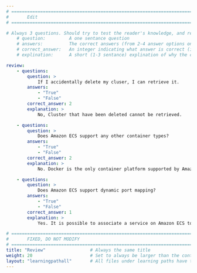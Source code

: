```yaml
---
# ================================================================================
#       Edit
# ================================================================================

# Always 3 questions. Should try to test the reader's knowledge, and reinforce the key points you want them to remember.
    # question:         A one sentance question
    # answers:          The correct answers (from 2-4 answer options only). Should be surrounded by quotes.
    # correct_answer:   An integer indicating what answer is correct (index starts from 0)
    # explination:      A short (1-3 sentance) explination of why the correct answer is correct. Can add aditional context if desired

review:
    - questions:
        question: >
            If I accidentally delete my cluser, I can retrieve it.
        answers:
            - "True"
            - "False"
        correct_answer: 2
        explanation: >
            No, Cluster that have been deleted cannot be retrieved.

    - questions:
        question: >
            Does Amazon ECS support any other container types?
        answers:
            - "True"
            - "False"
        correct_answer: 2
        explanation: >
            No. Docker is the only container platform supported by Amazon ECS at this time.

    - questions:
        question: >
            Does Amazon ECS support dynamic port mapping?
        answers:
            - "True"
            - "False"
        correct_answer: 1
        explanation: >
            Yes. It is possible to associate a service on Amazon ECS to an Application Load Balancer (ALB) for the ELB service.

# ================================================================================
#       FIXED, DO NOT MODIFY
# ================================================================================
title: "Review"                 # Always the same title
weight: 20                      # Set to always be larger than the content in this path
layout: "learningpathall"       # All files under learning paths have this same wrapper
---
```

